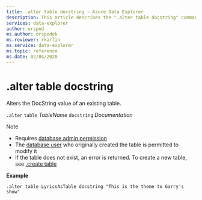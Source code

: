 ```yaml
---
title: .alter table docstring - Azure Data Explorer
description: This article describes the ".alter table docstring" command in Azure Data Explorer.
services: data-explorer
author: orspod
ms.author: orspodek
ms.reviewer: rkarlin
ms.service: data-explorer
ms.topic: reference
ms.date: 02/04/2020
---
```

# .alter table docstring

Alters the DocString value of an existing table.

`.alter` `table` *TableName* `docstring` *Documentation*

> [!NOTE]
> * Requires [database admin permission](../management/access-control/role-based-authorization.md)
> * The [database user](../management/access-control/role-based-authorization.md) who originally created the table is permitted to modify it
> * If the table does not exist, an error is returned. To create a new table, see [.create table](create-table-command.md)

**Example** 

```kusto
.alter table LyricsAsTable docstring "This is the theme to Garry's show"
```
